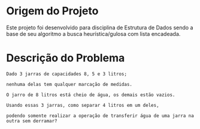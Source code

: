 # Origem do Projeto
Este projeto foi desenvolvido para disciplina de Estrutura de Dados sendo a base de seu algoritmo a busca heurística/gulosa com lista encadeada.

# Descrição do Problema

    Dado 3 jarras de capacidades 8, 5 e 3 litros; 

    nenhuma delas tem qualquer marcação de medidas. 

    O jarro de 8 litros está cheio de água, os demais estão vazios. 

    Usando essas 3 jarras, como separar 4 litros em um deles, 
    
    podendo somente realizar a operação de transferir água de uma jarra na outra sem derramar?


